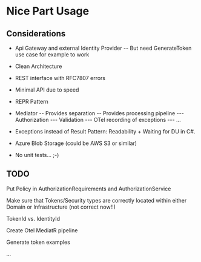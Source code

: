 # Nice Part Usage

## Considerations

- Api Gateway and external Identity Provider
-- But need GenerateToken use case for example to work

- Clean Architecture

- REST interface with RFC7807 errors

- Minimal API due to speed

- REPR Pattern

- Mediator
-- Provides separation
-- Provides processing pipeline
--- Authorization
--- Validation
--- OTel recording of exceptions
--- ...

- Exceptions instead of Result Pattern: Readability + Waiting for DU in C#.

- Azure Blob Storage (could be AWS S3 or similar)

- No unit tests... ;-)

## TODO

Put Policy in AuthorizationRequirements and AuthorizationService

Make sure that Tokens/Security types are correctly located within
either Domain or Infrastructure (not correct now!!)

TokenId vs. IdentityId

Create Otel MediatR pipeline

Generate token examples

... 
